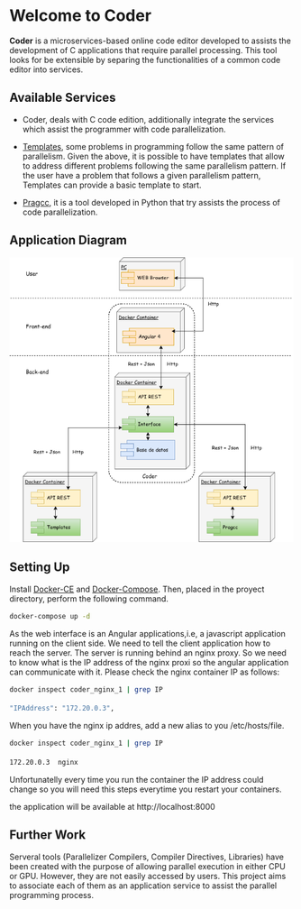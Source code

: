 # Welcome to Coder

**Coder** is a microservices-based online code editor developed to assists the development of C applications that require parallel processing. This tool looks for be extensible by separing the functionalities of a common code editor into services. 

## Available Services

* Coder, deals with C code edition, additionally integrate the services which assist the programmer with code parallelization.

* [Templates](https://github.com/DonAurelio/parallel-templates), some problems in programming follow the same pattern of parallelism. Given the above, it is possible to have templates that allow to address different problems following the same parallelism pattern. If the user have a problem that follows a given parallelism pattern, Templates can provide a basic template to start.

* [Pragcc](https://github.com/DonAurelio/pragcc), it is a tool developed in Python that try assists the process of code parallelization.

## Application Diagram

![alt text](https://github.com/DonAurelio/coder/blob/master/doc/deploy_diagram.png)


## Setting Up 

Install [Docker-CE](https://docs.docker.com/install/linux/docker-ce/ubuntu/#supported-storage-drivers) and [Docker-Compose](https://docs.docker.com/compose/install/#install-compose). Then, placed in the proyect directory, perform the following command.

```sh
docker-compose up -d
```

As the web interface is an Angular applications,i.e, a javascript application running on the client side. We need to tell the client application how to reach the server. The server is running behind an nginx proxy. So we need to know what is the IP address of the nginx proxi so the angular application can communicate with it. Please check the nginx container IP as follows:

```sh 
docker inspect coder_nginx_1 | grep IP

"IPAddress": "172.20.0.3",
```

When you have the nginx ip addres, add a new alias to you /etc/hosts/file.

```sh 
docker inspect coder_nginx_1 | grep IP

172.20.0.3	nginx
```

Unfortunatelly every time you run the container the IP address could change so you will need this steps everytime you restart your containers.

the application will be available at http://localhost:8000

## Further Work

Serveral tools (Parallelizer Compilers, Compiler Directives, Libraries) have been created with the purpose of allowing parallel execution in either CPU or GPU. However, they are not easily accessed by users. This project aims to associate each of them as an application service to assist the parallel programming process.

